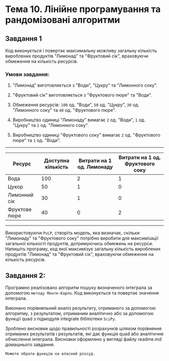# Тема 10. Лінійне програмування та рандомізовані алгоритми

## Завдання 1

Код виконується і повертає максимальну можливу загальну кількість вироблених продуктів "Лимонад" та "Фруктовий сік", враховуючи обмеження на кількість ресурсів.

### Умови завдання:

1. "Лимонад" виготовляється з "Води", "Цукру" та "Лимонного соку".

2. "Фруктовий сік" виготовляється з "Фруктового пюре" та "Води".

3. Обмеження ресурсів: `100` од. "Води", `50` од. "Цукру", `30` од. "Лимонного соку" та `40` од. "Фруктового пюре".

4. Виробництво одиниці "Лимонаду" вимагає `2` од. "Води", `1` од. "Цукру" та `1` од. "Лимонного соку".

5. Виробництво одиниці "Фруктового соку" вимагає `2` од. "Фруктового пюре" та `1` од. "Води".

---
| Ресурс        | Доступна кількість | Витрати на 1 од. Лимонаду | Витрати на 1 од. Фруктового соку |
| ------------- | ------------------ | ------------------------- | -------------------------------- |
| Вода          | 100                | 2                         | 1                                |
| Цукор         | 50                 | 1                         | 0                                |
| Лимонний сік  | 30                 | 1                         | 0                                |
| Фруктове пюре | 40                 | 0                         | 2                                |
---

Використовуючи `PuLP`, створіть модель, яка визначає, скільки "Лимонаду" та "Фруктового соку" потрібно виробити для максимізації загальної кількості продуктів, дотримуючись обмежень на ресурси. Напишіть програму, код якої максимізує загальну кількість вироблених продуктів "Лимонад" та "Фруктовий сік", враховуючи обмеження на кількість ресурсів.

## Завдання 2:

Програмно реалізовано алгоритм пошуку визначеного інтеграла за допомогою `методу Монте-Карло`. Код виконується та повертає значення інтеграла.

Виконано порівняльний аналіз результату, отриманого за допомогою алгоритму, з результатом, отриманим аналітично або за допомогою функції quad з підмодуля integrate бібліотеки `SciPy`.

Зроблено висновки щодо правильності розрахунків шляхом порівняння отриманих результатів і результатів, які дає функція quad або аналітичне обчислення інтеграла. Висновки оформлено у вигляді файлу readme.md домашнього завдання.

    Можете обрати функцію на власний розсуд.
